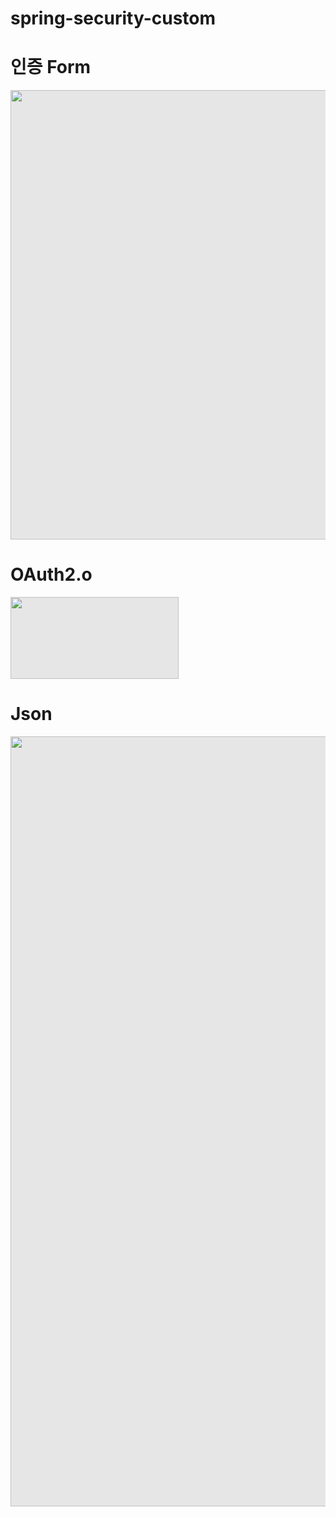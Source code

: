 # spring-security-custom


# 인증 Form

<img style="-webkit-user-select: none;margin: auto;cursor: zoom-in;background-color: hsl(0, 0%, 90%);transition: background-color 300ms;" src="https://camo.githubusercontent.com/e312f459cd00044a5f2d98edccc9401f42020a8e350b47d67e8de11717af4cf5/68747470733a2f2f6d656469612e766c70742e75732f696d616765732f79796f6e67333531392f706f73742f39306663306166302d383837632d343532652d383166612d3335363562396366666262342f53637265656e25323053686f74253230323032322d30312d3239253230617425323031322e30302e3135253230414d2e706e67" width="989" height="719">

# OAuth2.o
<img style="-webkit-user-select: none;margin: auto;cursor: zoom-in;background-color: hsl(0, 0%, 90%);transition: background-color 300ms;" src="https://camo.githubusercontent.com/2085625bd57524c855fcb44c9f1f1430fe35285ceb2127ae3c9f3552e0c465ea/68747470733a2f2f6d656469612e766c70742e75732f696d616765732f79796f6e67333531392f706f73742f65643832393937322d666361392d343439302d383639622d3533303336323733346433382f53637265656e25323053686f74253230323032322d30312d3238253230617425323031312e35392e3436253230504d2e706e67" width="269" height="131">


# Json
<img style="-webkit-user-select: none;margin: auto;cursor: zoom-out;background-color: hsl(0, 0%, 90%);transition: background-color 300ms;" src="https://camo.githubusercontent.com/3429d772b2e9784666fe96278f3ffd0dce10200ae169c4694d48cb17081d2695/68747470733a2f2f6d656469612e766c70742e75732f696d616765732f79796f6e67333531392f706f73742f38616666663631632d373838372d343662612d613766352d3664666231303463666538622f53637265656e25323053686f74253230323032322d30312d3239253230617425323031322e30302e3430253230414d2e706e67" width="998" height="1232">
